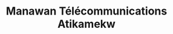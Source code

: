 ---
title: "Manawan Télécommunications Atikamekw"
url: /manawan/manawan-telecommunications-atikamekw/
shop: mobile phone
---
